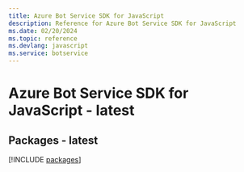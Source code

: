 ```yaml
---
title: Azure Bot Service SDK for JavaScript
description: Reference for Azure Bot Service SDK for JavaScript
ms.date: 02/20/2024
ms.topic: reference
ms.devlang: javascript
ms.service: botservice
---
```

# Azure Bot Service SDK for JavaScript - latest
## Packages - latest
[!INCLUDE [packages](bot-service-index.md)]